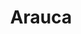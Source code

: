 ---
title: Arauca
menu:
  main:
    parent: departamentos
type: departamentos
layout: single
image: /images/regiones/departamentos/arauca.jpg
bgImage: /images/regiones/departamentos/banner-narino.png
especies_registradas: 10317
especies_continentales: 9990
especies_marinas: 284
observaciones_continentales: 626363
observaciones_marinos: 14242
---